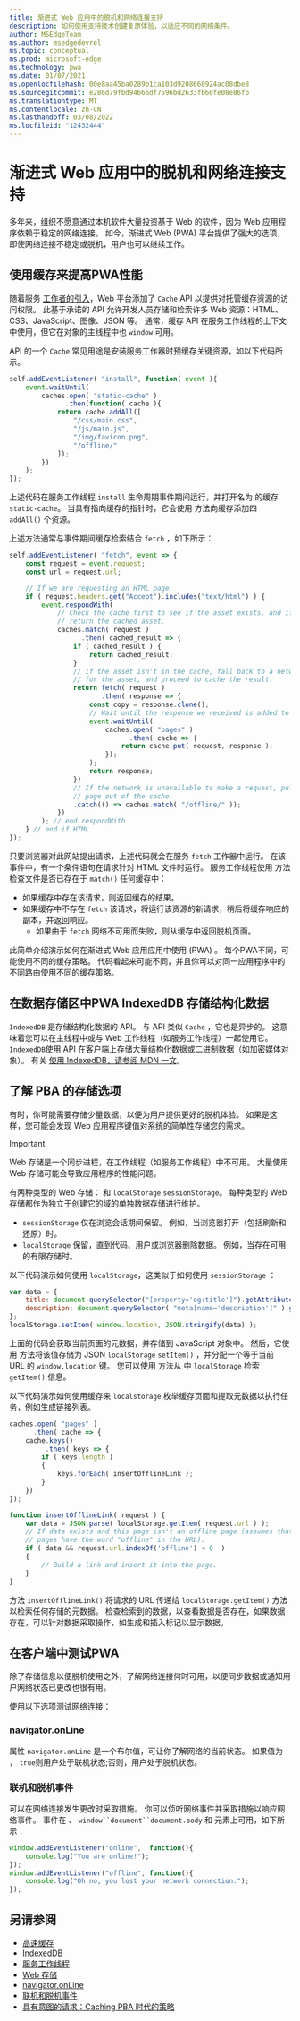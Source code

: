 ```yaml
---
title: 渐进式 Web 应用中的脱机和网络连接支持
description: 如何使用支持技术创建复原体验，以适应不同的网络条件。
author: MSEdgeTeam
ms.author: msedgedevrel
ms.topic: conceptual
ms.prod: microsoft-edge
ms.technology: pwa
ms.date: 01/07/2021
ms.openlocfilehash: 00e8aa45ba0289b1ca103d9208660924ac08dbe8
ms.sourcegitcommit: e286d79fbd94666df7596bd2633fb60fe08e86fb
ms.translationtype: MT
ms.contentlocale: zh-CN
ms.lasthandoff: 03/08/2022
ms.locfileid: "12432444"
---
```

# <a name="offline-and-network-connectivity-support-in-progressive-web-apps"></a>渐进式 Web 应用中的脱机和网络连接支持

多年来，组织不愿意通过本机软件大量投资基于 Web 的软件，因为 Web 应用程序依赖于稳定的网络连接。 如今，渐进式 Web (PWA) 平台提供了强大的选项，即使网络连接不稳定或脱机，用户也可以继续工作。


<!-- ====================================================================== -->
## <a name="use-caching-to-improve-pwa-performance"></a>使用缓存来提高PWA性能

随着服务 [工作者的引入](https://developer.mozilla.org/docs/Web/API/ServiceWorker)，Web 平台添加了 `Cache` API 以提供对托管缓存资源的访问权限。 此基于承诺的 API 允许开发人员存储和检索许多 Web 资源：HTML、CSS、JavaScript、图像、JSON 等。 通常，缓存 API 在服务工作线程的上下文中使用，但它在对象的主线程中也 `window` 可用。

API 的一个 `Cache` 常见用途是安装服务工作器时预缓存关键资源，如以下代码所示。

```javascript
self.addEventListener( "install", function( event ){
    event.waitUntil(
        caches.open( "static-cache" )
              .then(function( cache ){
            return cache.addAll([
                "/css/main.css",
                "/js/main.js",
                "/img/favicon.png",
                "/offline/"
            ]);
        })
    );
});
```

上述代码在服务工作线程 `install` 生命周期事件期间运行，并打开名为 的缓存 `static-cache`。 当具有指向缓存的指针时，它会使用 方法向缓存添加四 `addAll()` 个资源。

上述方法通常与事件期间缓存检索结合 `fetch` ，如下所示：

```javascript
self.addEventListener( "fetch", event => {
    const request = event.request;
    const url = request.url;

    // If we are requesting an HTML page.
    if ( request.headers.get("Accept").includes("text/html") ) {
        event.respondWith(
            // Check the cache first to see if the asset exists, and if it does, 
            // return the cached asset.
            caches.match( request )
                  .then( cached_result => {
                if ( cached_result ) {
                    return cached_result;
                }
                // If the asset isn't in the cache, fall back to a network request 
                // for the asset, and proceed to cache the result.
                return fetch( request )
                       .then( response => {
                    const copy = response.clone();
                    // Wait until the response we received is added to the cache.
                    event.waitUntil(
                        caches.open( "pages" )
                              .then( cache => {
                            return cache.put( request, response );
                        });
                    );
                    return response;
                })
                // If the network is unavailable to make a request, pull the offline
                // page out of the cache.
                .catch(() => caches.match( "/offline/" ));
            })
        ); // end respondWith
    } // end if HTML
});
```

只要浏览器对此网站提出请求，上述代码就会在服务 `fetch` 工作器中运行。 在该事件中，有一个条件语句在请求针对 HTML 文件时运行。 服务工作线程使用 方法检查文件是否已存在于 `match()` 任何缓存中：

*  如果缓存中存在该请求，则返回缓存的结果。
*  如果缓存中不存在 `fetch` 该请求，将运行该资源的新请求，稍后将缓存响应的副本，并返回响应。
   * 如果由于 `fetch` 网络不可用而失败，则从缓存中返回脱机页面。

此简单介绍演示如何在渐进式 Web 应用应用中使用 (PWA) 。 每个PWA不同，可能使用不同的缓存策略。 代码看起来可能不同，并且你可以对同一应用程序中的不同路由使用不同的缓存策略。


<!-- ====================================================================== -->
## <a name="use-indexeddb-in-your-pwa-to-store-structured-data"></a>在数据存储区中PWA IndexedDB 存储结构化数据

`IndexedDB` 是存储结构化数据的 API。 与 API 类似 `Cache` ，它也是异步的。 这意味着您可以在主线程中或与 Web 工作线程（如服务工作线程）一起使用它。 `IndexedDB`使用 API 在客户端上存储大量结构化数据或二进制数据（如加密媒体对象）。  有关 [使用 IndexedDB，请参阅 MDN 一文](https://developer.mozilla.org/docs/Web/API/IndexedDB_API/Using_IndexedDB)。


<!-- ====================================================================== -->
## <a name="understand-storage-options-for-pwas"></a>了解 PBA 的存储选项

有时，你可能需要存储少量数据，以便为用户提供更好的脱机体验。 如果是这样，您可能会发现 Web 应用程序键值对系统的简单性存储您的需求。

> [!IMPORTANT]
> Web 存储是一个同步进程，在工作线程（如服务工作线程）中不可用。 大量使用 Web 存储可能会导致应用程序的性能问题。

有两种类型的 Web 存储： 和 `localStorage` `sessionStorage`。 每种类型的 Web 存储都作为独立于创建它的域的单独数据存储进行维护。

*  `sessionStorage` 仅在浏览会话期间保留。 例如，当浏览器打开（包括刷新和还原）时。
*  `localStorage` 保留，直到代码、用户或浏览器删除数据。 例如，当存在可用的有限存储时。

以下代码演示如何使用 `localStorage`，这类似于如何使用 `sessionStorage` ：

```javascript
var data = {
    title: document.querySelector("[property='og:title']").getAttribute("content"),
    description: document.querySelector( "meta[name='description']" ).getAttribute("content")
};
localStorage.setItem( window.location, JSON.stringify(data) );
```

上面的代码会获取当前页面的元数据，并存储到 JavaScript 对象中。 然后，它使用 方法将该值存储为 JSON `localStorage` `setItem()` ，并分配一个等于当前 URL 的 `window.location` 键。 您可以使用 方法从 中 `localStorage` 检索 `getItem()` 信息。

以下代码演示如何使用缓存来 `localstorage` 枚举缓存页面和提取元数据以执行任务，例如生成链接列表。

```javascript
caches.open( "pages" )
      .then( cache => {
    cache.keys()
         .then( keys => {
        if ( keys.length )
        {
            keys.forEach( insertOfflineLink );
        }
    })
});

function insertOfflineLink( request ) {
    var data = JSON.parse( localStorage.getItem( request.url ) );
    // If data exists and this page isn't an offline page (assumes that offline 
    // pages have the word "offline" in the URL).
    if ( data && request.url.indexOf('offline') < 0  )
    {
        // Build a link and insert it into the page.
    }
}
```

方法 `insertOfflineLink()` 将请求的 URL 传递给 `localStorage.getItem()` 方法以检索任何存储的元数据。 检查检索到的数据，以查看数据是否存在，如果数据存在，可以针对数据采取操作，如生成和插入标记以显示数据。


<!-- ====================================================================== -->
## <a name="test-for-network-connections-in-your-pwa"></a>在客户端中测试PWA

除了存储信息以便脱机使用之外，了解网络连接何时可用，以便同步数据或通知用户网络状态已更改也很有用。

使用以下选项测试网络连接：

### <a name="navigatoronline"></a>navigator.onLine

属性 `navigator.onLine` 是一个布尔值，可让你了解网络的当前状态。 如果值为 ， `true`则用户处于联机状态;否则，用户处于脱机状态。

### <a name="online-and-offline-events"></a>联机和脱机事件

可以在网络连接发生更改时采取措施。  你可以侦听网络事件并采取措施以响应网络事件。  事件在 、 `window``document``document.body` 和 元素上可用，如下所示：

```javascript
window.addEventListener("online",  function(){
    console.log("You are online!");
});
window.addEventListener("offline", function(){
    console.log("Oh no, you lost your network connection.");
});
```


<!-- ====================================================================== -->
## <a name="see-also"></a>另请参阅

*   [高速缓存](https://developer.mozilla.org/docs/Web/API/Cache)
*   [IndexedDB](https://developer.mozilla.org/docs/Web/API/IndexedDB_API)
*   [服务工作线程](https://developer.mozilla.org/docs/Web/API/ServiceWorker)
*   [Web 存储](https://developer.mozilla.org/docs/Web/API/Web_Storage_API)
*   [navigator.onLine](https://developer.mozilla.org/docs/Web/API/NavigatorOnLine)
*   [联机和脱机事件](https://developer.mozilla.org/docs/Web/API/NavigatorOnLine/Online_and_offline_events)
*   [具有意图的请求：Caching PBA 时代的策略](https://alistapart.com/article/request-with-intent-caching-strategies-in-the-age-of-pwas)
